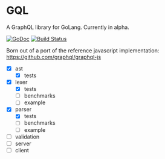 # GQL
A GraphQL library for GoLang. Currently in alpha.

[![GoDoc](https://godoc.org/github.com/jmank88/gql?status.svg)](https://godoc.org/github.com/jmank88/gql) [![Build Status](https://travis-ci.org/jmank88/gql.svg)](https://travis-ci.org/jmank88/gql)

Born out of a port of the reference javascript implementation: https://github.com/graphql/graphql-js

- [x] ast
  - [x] tests
- [x] lexer
  - [x] tests
  - [ ] benchmarks
  - [ ] example
- [x] parser
  - [x] tests
  - [ ] benchmarks
  - [ ] example
- [ ] validation
- [ ] server
- [ ] client